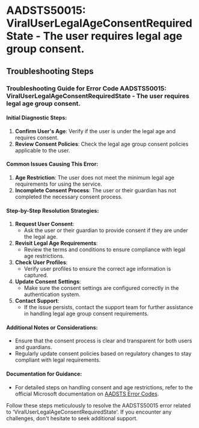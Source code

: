 # AADSTS50015: ViralUserLegalAgeConsentRequiredState - The user requires legal age group consent.

## Troubleshooting Steps

### Troubleshooting Guide for Error Code AADSTS50015: ViralUserLegalAgeConsentRequiredState - The user requires legal age group consent.

#### Initial Diagnostic Steps:

1. **Confirm User's Age**: Verify if the user is under the legal age and
   requires consent.
2. **Review Consent Policies**: Check the legal age group consent policies
   applicable to the user.

#### Common Issues Causing This Error:

1. **Age Restriction**: The user does not meet the minimum legal age
   requirements for using the service.
2. **Incomplete Consent Process**: The user or their guardian has not completed
   the necessary consent process.

#### Step-by-Step Resolution Strategies:

1. **Request User Consent**:
   - Ask the user or their guardian to provide consent if they are under the
     legal age.
2. **Revisit Legal Age Requirements**:
   - Review the terms and conditions to ensure compliance with legal age
     restrictions.
3. **Check User Profiles**:
   - Verify user profiles to ensure the correct age information is captured.
4. **Update Consent Settings**:
   - Make sure the consent settings are configured correctly in the
     authentication system.
5. **Contact Support**:
   - If the issue persists, contact the support team for further assistance in
     handling legal age group consent requirements.

#### Additional Notes or Considerations:

- Ensure that the consent process is clear and transparent for both users and
  guardians.
- Regularly update consent policies based on regulatory changes to stay
  compliant with legal requirements.

#### Documentation for Guidance:

- For detailed steps on handling consent and age restrictions, refer to the
  official Microsoft documentation on
  [AADSTS Error Codes](https://docs.microsoft.com/en-us/azure/active-directory/develop/reference-aadsts-error-codes).

Follow these steps meticulously to resolve the AADSTS50015 error related to
'ViralUserLegalAgeConsentRequiredState'. If you encounter any challenges, don't
hesitate to seek additional support.
